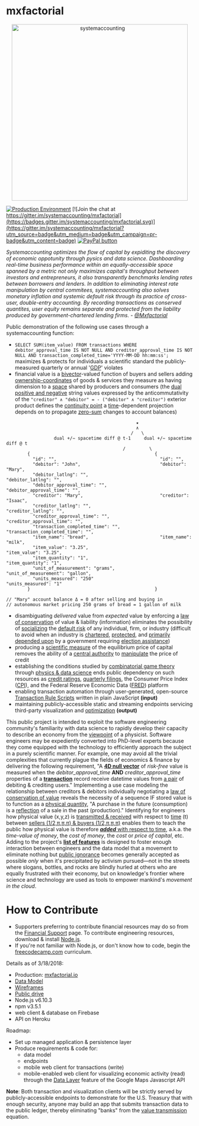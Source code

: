 # mxfactorial
<p align="center">
  <a href="http://www.systemaccounting.org/math_identity" target="_blank"><img width="475" alt="systemaccounting" src="https://user-images.githubusercontent.com/12200465/37568924-06f05d08-2a99-11e8-8891-60f373b33421.png"></a>
</p>

[![Production Environment](https://img.shields.io/badge/ENV-PROD-brightgreen.svg)](https://mxfactorial.io/) [![Join the chat at https://gitter.im/systemaccounting/mxfactorial](https://badges.gitter.im/systemaccounting/mxfactorial.svg)](https://gitter.im/systemaccounting/mxfactorial?utm_source=badge&utm_medium=badge&utm_campaign=pr-badge&utm_content=badge) [![PayPal button](https://img.shields.io/badge/donate-paypal-brightgreen.svg)](https://systemaccounting.nationbuilder.com/financial_endorsement)

*Systemaccounting optimizes the flow of capital by expiditing the discovery of economic oppotunity through pysics and data science. Dashboarding real-time business performance within an equally-accessible space spanned by a metric not only maximizes capital's throughput between investors and entrepreneurs, it also transparently benchmarks lending rates between borrowers and lenders. In addition to eliminating interest rate manipulation by central commitees, systemaccounting also solves monetary inflation and systemic default risk through its practice of cross-user, double-entry accounting. By recording transactions as conserved quantites, user equity remains separate and protected from the liability produced by government-chartered lending firms. - [@Mxfactorial](https://twitter.com/mxfactorial)*

Public demonstration of the following use cases through a systemaccounting function:
* `SELECT SUM(item_value) FROM transactions WHERE debitor_approval_time IS NOT NULL AND creditor_approval_time IS NOT NULL AND transaction_completed_time='YYYY-MM-DD hh:mm:ss';` maximizes & protects for individuals a scientific standard the publicly-measured quarterly or annual '[GDP](https://en.wikipedia.org/wiki/Gross_domestic_product)' violates
* financial value is a [bivector](https://en.wikipedia.org/wiki/Bivector)-valued function of buyers and sellers adding [ownership-coordinates](https://en.wikipedia.org/wiki/Homogeneous_coordinates) of goods & services they measure as having dimension to a [space](https://en.wikipedia.org/wiki/Conformal_geometric_algebra) shared by producers and consumers (the [dual positive and negative](https://en.wikipedia.org/wiki/Hodge_dual#Four_dimensions) string values expressed by the anticommutativity of the `"creditor" ∧ "debitor" = - ("debitor" ∧ "creditor")` exterior product defines the [continuity point](https://en.wikipedia.org/wiki/Connected_space#Path_connectedness) a [time](https://en.wikipedia.org/wiki/Time-scale_calculus)-dependent projection depends on to propagate [zero-sum](https://en.wikipedia.org/wiki/Zero-sum_game) changes to account balances)
```
                                                 ★
                                                 ∧
                                               /   \
                  dual +/− spacetime diff @ t-1     dual +/− spacetime diff @ t
                                            /         \
        {                                               {
          "id": "",                                       "id": "",
          "debitor": "John",                              "debitor": "Mary", 
          "debitor_latlng": "",                           "debitor_latlng": "",
          "debitor_approval_time": "",                    "debitor_approval_time": "",
          "creditor": "Mary",                             "creditor": "Isaac",
          "creditor_latlng": "",                          "creditor_latlng": "",
          "creditor_approval_time": "",                   "creditor_approval_time": "",
          "transaction_completed_time": "",               "transaction_completed_time": "",
          "item_name": "bread",                           "item_name": "milk",
          "item_value": "3.25",                           "item_value": "3.25",
          "item_quantity": "1",                           "item_quantity": "1",
          "unit_of_measurement": "grams",                 "unit_of_measurement": "gallon",
          "units_measured": "250"                         "units_measured": "1"
        }                                               }

// "Mary" account balance Δ = 0 after selling and buying in
// autonomous market pricing 250 grams of bread = 1 gallon of milk
```
* disambiguating *delivered* value from *expected* value by enforcing a [law of conservation](https://en.wikipedia.org/wiki/Conservation_law) of value & liability (information) eliminates the possibility of [socializing](https://en.wikipedia.org/wiki/Externality#Negative) the [default risk](https://en.wikipedia.org/wiki/Liability_(financial_accounting)) of any individual, firm, or industry (difficult to avoid when an industry is [chartered](http://www.occ.gov/topics/licensing/index-licensing.html), [protected](https://en.wikipedia.org/wiki/Bailout), and [primarily depended upon](http://www.opensecrets.org/industries./) by a government requiring [election assistance](https://en.wikipedia.org/wiki/Collusion))
* producing a [scientific measure](http://www.systemaccounting.org/how_does_systemaccounting_produce_a_scientific_measure_of_the_cost_of_capital) of the equilibrium price of capital removes the ability of a [central authority](https://en.wikipedia.org/wiki/Central_bank) to [manipulate](https://en.wikipedia.org/wiki/Federal_funds_rate) the price of credit
* establishing the conditions studied by [combinatorial game theory](https://en.wikipedia.org/wiki/Combinatorial_game_theory) through [physics & data science](http://www.systemaccounting.org/physics_of_value) ends public dependency on such resources as [credit ratings](https://en.wikipedia.org/wiki/Bond_credit_rating), [quarterly filings](https://en.wikipedia.org/wiki/Form_10-Q), the Consumer Price Index ([CPI](https://en.wikipedia.org/wiki/Consumer_price_index)), and the Federal Reserve Economic Data ([FRED](https://en.wikipedia.org/wiki/Federal_Reserve_Economic_Data)) platform
* enabling transaction automation through user-generated, open-source [Transaction Rule Scripts](https://github.com/systemaccounting/mxfactorial/issues/3) written in plain JavaScript **(input)**
* maintaining publicly-accessible static and streaming endpoints servicing third-party visualization and [optimization](https://en.wikipedia.org/wiki/Combinatorial_optimization) **(output)**

This public project is intended to exploit the software engineering community's familiarity with data science to rapidly develop their capacity to describe an economy from the [viewpoint](https://en.wikipedia.org/wiki/Versor) of a physicist. Software engineers may be expediently converted into PhD-level experts because they come equipped with the technology to efficiently approach the subject in a purely scientific manner. For example, one may avoid all the trivial complexities that currently plague the fields of economics & finance by delivering the following requirement, "A **[4D null vector](https://en.wikipedia.org/wiki/Minkowski_space#Causal_structure)** of *risk-free* value is measured when the *debitor_approval_time* **AND** *creditor_approval_time* properties of a **[transaction](https://en.wikipedia.org/wiki/Action_(physics))** record receive datetime values from [a pair](https://en.wikipedia.org/wiki/Spacetime_algebra#Spacetime_split) of debiting & crediting users." Implementing a use case modeling the relationship between creditors & debitors individually negotiating a [law of conservation of value](https://en.wikipedia.org/wiki/Continuity_equation) reveals the necessity of a sequence IF stored value is to function as a [physical quantity](https://en.wikipedia.org/wiki/Potential_energy), "A purchase in the future (consumption) is a [reflection](https://en.wikipedia.org/wiki/Improper_rotation) of a sale in the past (production)." Identifying for engineers how physical value (x,y,z) is [transmitted & received](https://en.wikipedia.org/wiki/Bivector#Spacetime_rotations) with respect to [time](https://en.wikipedia.org/wiki/Angular_frequency) (t) between [sellers (1/2,π,π,π) & buyers (1/2,π,π,π)](https://en.wikipedia.org/wiki/Plane_of_rotation#Plane_of_rotation) enables them to teach the public how physical value is therefore [***added*** with respect to time](https://en.wikipedia.org/wiki/Divergence_theorem), a.k.a. the *time-value of money*, the *cost of money*, the *cost* or *price of capital*, etc. Adding to the project's **[list of features](https://github.com/systemaccounting/mxfactorial/issues?q=is%3Aissue+is%3Apublic+sort%3Acreated-asc)** is designed to foster enough interaction between engineers and the data model that a movement to eliminate nothing but [public ignorance](https://en.wikipedia.org/wiki/Pareto_efficiency) becomes generally accepted as possible *only* when it's precipitated by activism pursued—not in the streets where slogans, bottles, and rocks are blindly hurled at others who are equally frustrated with their economy, but on knowledge's frontier where science and technology are used as tools to empower mankind's *movement in the cloud*.

# How to Contribute
* Supporters preferring to contribute financial resources may do so from the [Financial Support](https://systemaccounting.nationbuilder.com/financial_endorsement) page. To contribute engineering resources, download & install [Node.js](https://nodejs.org/en/download/).
* If you're not familiar with Node.js, or don't know how to code, begin the [freecodecamp.com](https://www.freecodecamp.com/) curriculum.
 
Details as of 3/18/2018:
- Production: [mxfactorial.io](https://mxfactorial.io/)
- [Data Model](https://docs.google.com/document/d/1US0gamuV3ExzUWAnNHxdcfmUxB0tPbtxUBVRBmZKywA/edit?usp=sharing)
- [Wireframes](https://drive.google.com/folderview?id=0B9xlXsaN9dVQR1EyY3dQbnZ0aG8&usp=sharing)
- [Public drive](https://drive.google.com/drive/folders/0B9xlXsaN9dVQWkJERUxNRVZQVWc)
- Node.js v6.10.3
- npm v3.5.1
- web client & database on Firebase
- API on Heroku

Roadmap:
* Set up managed application & persistence layer
* Produce requirements & code for:
  * data model
  * endpoints
  * mobile web client for transactions (write) 
  * mobile-enabled web client for visualizing economic activity (read) through the [Data Layer](https://developers.google.com/maps/documentation/javascript/datalayer) feature of the Google Maps Javascript API

**Note**: Both transaction and visualization clients will be strictly served by publicly-accessible endpoints to demonstrate for the U.S. Treasury that with enough security, anyone may build an app that submits transaction data to the public ledger, thereby eliminating "banks" from the [value transmission](http://www.systemaccounting.org/what_is_money) equation.
